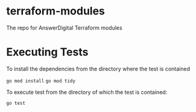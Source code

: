 # terraform-modules
The repo for AnswerDigital Terraform modules

# Executing Tests

To install the dependencies from the directory where the test is contained

``go mod install``
``go mod tidy``

To execute test from the directory of which the test is contained:

``go test``